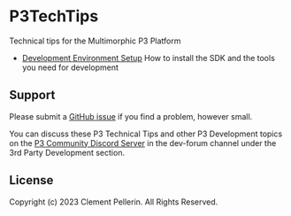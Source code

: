 # P3TechTips
Technical tips for the Multimorphic P3 Platform

- [Development Environment Setup](https://clempo2.github.io/P3TechTips/P3DevelopmentEnvironmentSetup.txt)
  How to install the SDK and the tools you need for development

## Support

Please submit a [GitHub issue](https://github.com/clempo2/P3TechTips/issues) if you find a problem, however small.

You can discuss these P3 Technical Tips and other P3 Development topics on the [P3 Community Discord Server](https://discord.gg/GuKGcaDkjd) in the dev-forum channel under the 3rd Party Development section.

## License

Copyright (c) 2023 Clement Pellerin. All Rights Reserved.
